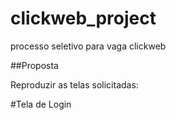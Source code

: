 # clickweb_project
processo seletivo para vaga clickweb

##Proposta

Reproduzir as telas solicitadas:

#Tela de Login

